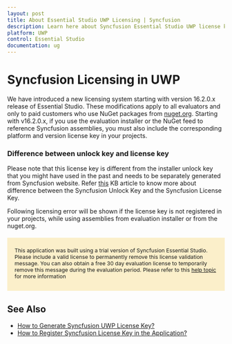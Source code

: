 ```yaml
---
layout: post
title: About Essential Studio UWP Licensing | Syncfusion
description: Learn here about Syncfusion Essential Studio UWP license key, how to generate the license key, how to register the license key, and more details.
platform: UWP
control: Essential Studio
documentation: ug
---
```



<style>
#license {
    font-size: .88em!important;
margin-top: 1.5em;     margin-bottom: 1.5em;
    background-color: #fbefca;
    padding: 10px 17px 14px;
}
</style>

# Syncfusion Licensing in UWP

We have introduced a new licensing system starting with version 16.2.0.x release of Essential Studio. These modifications apply to all evaluators and only to paid customers who use NuGet packages from [nuget.org](https://www.nuget.org/). Starting with v16.2.0.x, if you use the evaluation installer or the NuGet feed to reference Syncfusion assemblies, you must also include the corresponding platform and version license key in your projects.

### Difference between unlock key and license key

Please note that this license key is different from the installer unlock key that you might have used in the past and needs to be separately generated from Syncfusion website. Refer [this](https://www.syncfusion.com/kb/8950/difference-between-the-unlock-key-and-licensing-key) KB article to know more about difference between the Syncfusion Unlock Key and the Syncfusion License Key.

Following licensing error will be shown if the license key is not registered in your projects, while using assemblies from evaluation installer or from the nuget.org.

<div id="license">

This application was built using a trial version of Syncfusion Essential Studio. Please include a valid license to permanently remove this license validation message. You can also obtain a free 30 day evaluation license to temporarily remove this message during the evaluation period. Please refer to this <a href="/common/essential-studio/licensing/license-key">help topic</a> for more information 

</div>

## See Also

* [How to Generate Syncfusion UWP License Key?](https://help.syncfusion.com/uwp/licensing/generating-license-keys)
* [How to Register Syncfusion License Key in the Application?](https://help.syncfusion.com/uwp/licensing/registering-license-keys)
